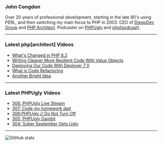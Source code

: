 ### John Congdon

Over 20 years of professional development, starting in the late 90's using PERL, and then switching my main focus to PHP in 2003.
CEO of [DiegoDev Group][ws_diegodev] and [PHP Architect][ws_phparch].
Podcaster on [PHPUgly][ws_phpugly] and [php[podcast]][ws_phparch].

---

### Latest php[architect] Videos
<!-- PHPARCHITECT:START -->
- [What&#39;s Changed in PHP 8.2](https://www.youtube.com/watch?v=j9gfU_Vg2ME)
- [Writing Cleaner More Resilient Code With Value Objects](https://www.youtube.com/watch?v=eaQVh2C9NqE)
- [Deploying Our Code With Deployer 7 0](https://www.youtube.com/watch?v=CI9aCSULe48)
- [What is Code Refactoring](https://www.youtube.com/watch?v=7YyOWaThXEw)
- [Another Bright Idea](https://www.youtube.com/watch?v=AnsAqlZMPks)
<!-- PHPARCHITECT:END -->

---

### Latest PHPUgly Videos
<!-- PHPUGLY:START -->
- [308: PHPUgly Live Stream](https://www.youtube.com/watch?v=uYrw9kR6y00)
- [307: Code my homework dad](https://www.youtube.com/watch?v=IS0mvd3RyLE)
- [306:PHPUgly // Do Not Turn Off](https://www.youtube.com/watch?v=-hQYoWgpxF4)
- [305: PHPUgly Gambit](https://www.youtube.com/watch?v=yv1aCtLvSQI)
- [304: Sober September Gets Ugly](https://www.youtube.com/watch?v=Pw3g40KinJY)
<!-- PHPUGLY:END -->

---

![GitHub stats](https://github-readme-stats.vercel.app/api?username=johncongdon&show_icons=true&hide_border=true&hide=stars&count_private=true)  


[ws_diegodev]: https://www.diegodev.com
[ws_phparch]: https://www.phparch.com
[ws_phpugly]: https://www.phpugly.com
